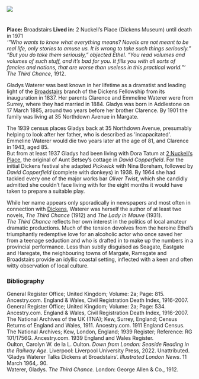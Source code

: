 <a href="https://dev.visual-essays.app"><img src="https://dev-visual-essays.netlify.app/images/ve-button.png"/></a>
<param author="Carolyn Oulton" banner="https://upload.wikimedia.org/wikipedia/commons/a/a6/Dickens-museum.jpg" layout="vtl" title="Gladys Waterer (1885 - 1971)" ve-config=""/>

<param aliases="Broadstairs" eid="Q922739" ve-entity=""/>
<param aliases="35 Northdown Way" eid="Q107337170" ve-entity=""/>
<param aliases="Margate" eid="Q618045" ve-entity=""/>
<param aliases="Ramsgate" eid="Q736439" ve-entity=""/>
<param aliases="Broadstairs" eid="Q922739" ve-entity=""/>

#

**Place:** Broadstairs
**Lived in:** 2 Nuckell’s Place (Dickens Museum) until death in 1971  
_‘”Who wants to know what everything means? Novels are not meant to be real life, only stories to amuse us. It is wrong to take such things seriously.” 
“But you do take them seriously,” objected Ethel. “You read volumes and volumes of such stuff, and it’s bad for you. It fills you with all sorts of fancies and notions, that are worse than useless in this practical world.”’_  _The Third Chance_, 1912. 
<param ve-image-v2 manifest="https://iiif.juncture-digital.org/gh:kent-map/images/20c/GettyImages-1053502770 Gladys Waterer1.jpg/manifest.json">

Gladys Waterer was best known in her lifetime as a dramatist and leading light of the [Broadstairs](/dickens/broadstairs) branch of the Dickens Fellowship from its inauguration in 1837. Her parents Clarence and Emmeline Waterer were from Surrey, where they had married in 1884. Gladys was born in Addlestone on 17 March 1885, around two years before her brother Clarence. By 1901 the family was living at 35 Northdown Avenue in Margate. 
<param aliases="922739" eid="Q" ve-entity=""/>
<param aliases="618045" eid="Q" ve-entity=""/>
<param ve-image-v2 manifest="https://iiif.juncture-digital.org/wc:Broadstairs_bandstand_performance_-_geograph.org.uk_-_2053865.jpg/manifest.json">
<param ve-image-v2 manifest="https://iiif.juncture-digital.org/wc:Margate_parade_1904.jpg/manifest.json">

The 1939 census places Gladys back at 35 Northdown Avenue, presumably helping to look after her father, who is described as 'incapacitated'. Emmeline Waterer would die two years later at the age of 81, and Clarence in 1943, aged 85.   
But from at least 1937 Gladys had been living with Dora Tatum at [2 Nuckell’s Place](/dickens/david-copperfield-nuckells-place), the original of Aunt Betsey’s cottage in _David Copperfield_. For the initial Dickens festival she adapted _Pickwick_ with Nina Boreham, followed by _David Copperfield_ (complete with donkeys) in 1938. By 1964 she had tackled every one of the major works bar _Oliver Twist_, which she candidly admitted she couldn’t face living with for the eight months it would have taken to prepare a suitable play. 
<param ve-image-v2 manifest="https://iiif.juncture-digital.org/wc:David_Copperfield_%281850%29_%2814593575778%29.jpg/manifest.json">
<param center="Q107337170" primary="" ve-map="" zoom="10"/>

While her name appears only sporadically in newspapers and most often in connection with [Dickens](/dickens/dickens-biography), Waterer was herself the author of at least two novels, _The Third Chance_ (1912) and _The Lady in Mauve_ (1931).    
_The Third Chance_ reflects her own interest in the politics of local amateur dramatic productions. Much of the tension devolves from the heroine Ethel’s triumphantly redemptive love for an alcoholic actor who once saved her from a teenage seduction and who is drafted in to make up the numbers in a provincial performance. Less than subtly disguised as Seagate, Eastgate and Haregate, the neighbouring towns of Margate, Ramsgate and Broadstairs provide an idyllic coastal setting, inflected with a keen and often witty observation of local culture. 
<param ve-image-v2 manifest="https://iiif.juncture-digital.org/wc:Ramsgate_Marina_-_geograph.org.uk_-_1907412.jpg/manifest.json">
<param center="Q618045" ve-map="" zoom="10"/>
<param center="Q736439" ve-map="" zoom="10"/>
<param center="Q922739" ve-map="" zoom="10"/>

### Bibliography

General Register Office; United Kingdom; Volume: 2a; Page: 815. Ancestry.com. England &amp; Wales, Civil Registration Death Index, 1916-2007.   
General Register Office; United Kingdom; Volume: 2a; Page: 534. Ancestry.com. England &amp; Wales, Civil Registration Death Index, 1916-2007.   
The National Archives of the UK (TNA); Kew, Surrey, England; Census Returns of England and Wales, 1911. Ancestry.com. 1911 England Census.   
The National Archives; Kew, London, England; 1939 Register; Reference: RG 101/1756G. Ancestry.com. 1939 England and Wales Register.   
Oulton, Carolyn W. de la L. Oulton. _Down from London: Seaside Reading in the Railway Age_. Liverpool: Liverpool University Press, 2022.
Unattributed. ‘Gladys Waterer Talks Dickens at Broadstairs’. _Illustrated London News_. 11  March 1964,. 90.    
Waterer, Gladys. _The Third Chance._ London: George Allen &amp; Co., 1912.    
